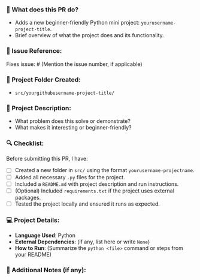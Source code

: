 ### 🚀 What does this PR do?
<!-- Describe your contribution -->
- Adds a new beginner-friendly Python mini project: `yourusername-project-title`.
- Brief overview of what the project does and its functionality.

### 📝 Issue Reference:
<!-- Link to the issue this PR addresses (if any) -->
Fixes issue: # (Mention the issue number, if applicable)

### 📁 Project Folder Created:
<!-- Mention your project folder -->
- `src/yourgithubusername-project-title/`

### 🧩 Project Description:
<!-- Brief explanation of your project, features, and motivation -->
- What problem does this solve or demonstrate?
- What makes it interesting or beginner-friendly?

### 🔍 Checklist:
Before submitting this PR, I have:
- [ ] Created a new folder in `src/` using the format `yourusername-projectname`.
- [ ] Added all necessary `.py` files for the project.
- [ ] Included a `README.md` with project description and run instructions.
- [ ] (Optional) Included `requirements.txt` if the project uses external packages.
- [ ] Tested the project locally and ensured it runs as expected.

### 💻 Project Details:
- **Language Used**: Python
- **External Dependencies**: (if any, list here or write `None`)
- **How to Run**: (Summarize the `python <file>` command or steps from your README)

### 🌟 Additional Notes (if any):
<!-- Add screenshots, links, edge cases handled, or other relevant notes -->
